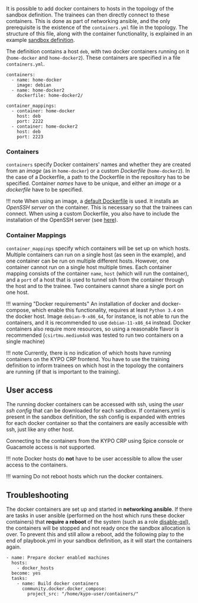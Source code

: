 It is possible to add docker containers to hosts in the topology of the sandbox definition. The trainees can then directly connect to these containers. This is done as part of networking ansible, and the only prerequisite is the existence of the `containers.yml` file in the topology. The structure of this file, along with the container functionality, is explained in an example [sandbox definition](https://gitlab.ics.muni.cz/muni-kypo-crp/prototypes-and-examples/sandbox-definitions/general-testing-definition/-/tree/test-docker-containers).

The definition contains a host `deb`, with two docker containers running on it (`home-docker` and `home-docker2`). These containers are specified in a file `containers.yml`. 

```
containers:
  - name: home-docker
    image: debian
  - name: home-docker2
    dockerfile: home-docker2/

container_mappings:
  - container: home-docker
    host: deb
    port: 2222
  - container: home-docker2
    host: deb
    port: 2223
```

### Containers

`containers` specify Docker containers' names and whether they are created from an *image* (as in `home-docker`) or a custom *Dockerfile* (`home-docker2`). In the case of a Dockerfile, a path to the Dockerfile in the repository has to be specified. Container *names* have to be unique, and either an *image* or a *dockerfile* have to be specified.

!!! note
    When using an image, a [default Dockerfile](https://gitlab.ics.muni.cz/muni-kypo-crp/backend-python/kypo-sandbox-service/-/blob/develop/kypo/sandbox_ansible_app/lib/templates/Dockerfile.j2) is used. It installs an *OpenSSH server* on the container. This is necessary so that the trainees can connect. When using a custom Dockerfile, you also have to include the installation of the OpenSSH server (see [here](https://gitlab.ics.muni.cz/muni-kypo-crp/prototypes-and-examples/sandbox-definitions/general-testing-definition/-/blob/test-docker-containers/home-docker2/Dockerfile#L3)).

### Container Mappings

`container_mappings` specify which containers will be set up on which hosts. Multiple containers can run on a single host (as seen in the example), and one container can be run on multiple different hosts. However, one container cannot run on a single host multiple times. Each container mapping consists of the container `name`, `host` (which will run the container), and a `port` of a host that is used to tunnel ssh from the container through the host and to the trainee. Two containers cannot share a single port on one host.

!!! warning "Docker requirements"
    An installation of docker and docker-compose, which enable this functionality, requires at least `Python 3.4` on the docker host. Image `debian-9-x86_64`, for instance, is not able to run the containers, and it is recommended to use `debian-11-x86_64` instead. Docker containers also require more resources, so using a reasonable flavor is recommended (`csirtmu.medium4x8` was tested to run two containers on a single machine)

!!! note
    Currently, there is no indication of which hosts have running containers on the KYPO CRP frontend. You have to use the training definition to inform trainees on which host in the topology the containers are running (if that is important to the training).

## User access

The running docker containers can be accessed with ssh, using the *user ssh config* that can be downloaded for each sandbox. If containers.yml is present in the sandbox definition, the ssh config is expanded with entries for each docker container so that the containers are easily accessible with ssh, just like any other host.

Connecting to the containers from the KYPO CRP using Spice console or Guacamole access is not supported.

!!! note
    Docker hosts do **not** have to be user accessible to allow the user access to the containers.

!!! warning
    Do not reboot hosts which run the docker containers.

## Troubleshooting

The docker containers are set up and started in **networking ansible**. If there are tasks in user ansible (performed on the host which runs these docker containers) that **require a reboot** of the system (such as a role [disable-qxl](https://gitlab.ics.muni.cz/muni-kypo/ansible-roles/disable-qxl/-/blob/master/tasks/disable-qxl.yml#L17)), the containers will be stopped and not ready once the sandbox allocation is over. To prevent this and still allow a reboot, add the following play to the end of playbook.yml in your sandbox definition, as it will start the containers again.

```
- name: Prepare docker enabled machines
  hosts:
    - docker_hosts
  become: yes
  tasks:
    - name: Build docker containers
      community.docker.docker_compose:
        project_src: "/home/kypo-user/containers/"
```